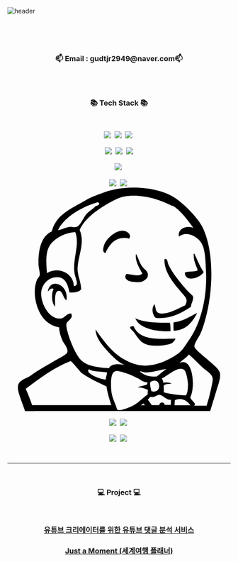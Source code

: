 ![header](https://capsule-render.vercel.app/api?type=waving&height=300&Hello&text=HyungSeok's%20Github!&fontSize=50&color=#00a000)
<div align="center">

<br/>
<br/>
<br/>
  
<h3 align="center">📫 Email : gudtjr2949@naver.com📫</h3>
  
<br/>
<br/>
  
<h3 align="center">📚 Tech Stack 📚</h3>
<br/>
<p align="center">
  <img src="https://img.shields.io/badge/java-007396?style=flat-square&logo=java&logoColor=white"/></a>&nbsp
  <img src="https://img.shields.io/badge/Python-3766AB?style=flat-square&logo=Python&logoColor=white"/></a>&nbsp 
  <img src="https://img.shields.io/badge/Javascript-ffb13b?style=flat-square&logo=javascript&logoColor=white"/></a>&nbsp 
  <br>
  <br>
  <img src="https://img.shields.io/badge/spring-6DB33F?style=flat-square&logo=spring&logoColor=white">&nbsp 
  <img src="https://img.shields.io/badge/springboot-6DB33F?style=flat-square&logo=springboot&logoColor=white">&nbsp 
  <img src="https://img.shields.io/badge/django-092E20?style=flat-square&logo=django&logoColor=white">
  <br>
  <br>
  <img src="https://img.shields.io/badge/Mysql-E6B91E?style=flat-square&logo=MySql&logoColor=white"/></a>&nbsp 
  <br>
  <br>
  <img src="https://img.shields.io/badge/AWS-232F3E?style=flat-square&logo=AmazonAWS&logoColor=white"/></a>&nbsp 
  <img src="https://img.shields.io/badge/Docker-2496ED?style=flat-square&logo=Docker&logoColor=white"/></a>&nbsp
  <svg role="img" viewBox="0 0 24 24" xmlns="http://www.w3.org/2000/svg"><title>Jenkins</title><path d="M2.872 24h-.975a3.866 3.866 0 01-.07-.197c-.215-.666-.594-1.49-.692-2.154-.146-.984.78-1.039 1.374-1.465.915-.66 1.635-1.025 2.627-1.62.295-.179 1.182-.624 1.281-.829.201-.408-.345-.982-.49-1.3-.225-.507-.345-.937-.376-1.435-.824-.13-1.455-.627-1.844-1.185-.63-.925-1.066-2.635-.525-3.936.045-.103.254-.305.285-.463.06-.308-.105-.72-.12-1.048-.06-1.692.284-3.15 1.425-3.66.463-1.84 2.113-2.453 3.673-3.367.58-.342 1.224-.562 1.89-.807 2.372-.877 6.027-.712 7.994.783.836.633 2.176 1.97 2.656 2.939 1.262 2.555 1.17 6.825.287 9.934-.12.421-.29 1.032-.533 1.533-.168.35-.689 1.05-.625 1.36.064.314 1.19 1.17 1.432 1.395.434.422 1.26.975 1.324 1.5.07.557-.248 1.336-.41 1.875-.217.721-.436 1.441-.654 2.131H2.87zm11.104-3.54c-.545-.3-1.361-.622-2.065-.757-.87-.164-.78 1.188-.75 1.994.03.643.36 1.316.51 1.744.076.197.09.41.256.449.3.068 1.29-.326 1.575-.479.6-.328 1.064-.844 1.574-1.189.016-.17.016-.34.03-.508a2.648 2.648 0 00-1.095-.277c.314-.15.75-.15 1.035-.332l.016-.193c-.496-.03-.69-.254-1.021-.436zm7.454 2.935a17.78 17.78 0 00.465-1.752c.06-.287.215-.918.178-1.176-.059-.459-.684-.799-1.004-1.086-.584-.525-.95-.975-1.56-1.469-.249.375-.78.615-.983.914 1.447-.689 1.71 2.625 1.141 3.69.09.329.391.45.514.735l-.086.166h1.29c.013 0 .03 0 .044.014zm-6.634-.012c-.05-.074-.1-.135-.15-.209l-.301.195h.45zm2.77 0c.008-.209.018-.404.03-.598-.53.029-.825-.48-1.196-.527-.324-.045-.6.361-1.02.195-.095.105-.183.227-.284.316.154.18.295.375.424.584h.815c.014-.164.135-.285.3-.285.165 0 .284.121.284.27h.66zm2.116 0c-.314-.479-.947-.898-1.68-.555l-.03.541h1.71zm-8.51 0l-.104-.344c-.225-.72-.36-1.26-.405-1.68-.914-.436-1.875-.87-2.654-1.426-.15-.105-1.109-1.35-1.23-1.305-1.739.676-3.359 1.86-4.814 2.984.256.557.48 1.141.69 1.74h8.505zm8.265-2.113c-.029-.512-.164-1.56-.48-1.74-.66-.39-1.846.78-2.34.943.045.15.135.271.15.48.285-.074.645-.029.898.092-.299.03-.629.03-.824.164-.074.195.016.48-.029.764.69.197 1.5.303 2.385.332.164-.227.225-.645.211-1.082zm-4.08-.36c-.044.375.046.51.12.943 1.26.391 1.034-1.74-.135-.959zM8.76 19.5c-.45.457 1.27 1.082 1.814 1.115 0-.29.165-.564.135-.77-.65-.118-1.502-.042-1.945-.347zm5.565.215c0 .043-.061.03-.068.064.58.451 1.014.545 1.802.51.354-.262.67-.563 1.043-.807-.855.074-1.931.607-2.774.23zm3.42-17.726c-1.606-.906-4.35-1.591-6.076-.731-1.38.692-3.27 1.84-3.899 3.292.6 1.402-.166 2.686-.226 4.109-.018.757.36 1.42.391 2.242-.2.338-.825.38-1.26.356-.146-.729-.4-1.549-1.155-1.63-1.064-.116-1.845.764-1.89 1.683-.06 1.08.833 2.864 2.085 2.745.488-.046.608-.54 1.139-.54.285.57-.445.75-.523 1.154-.016.105.06.511.104.705.233.944.744 2.16 1.245 2.88.635.9 1.884 1.051 3.229 1.141.24-.525 1.125-.48 1.706-.346-.691-.27-1.336-.945-1.875-1.529-.615-.676-1.23-1.41-1.261-2.28 1.155 1.604 2.1 3 4.2 3.704 1.59.525 3.45-.254 4.664-1.109.51-.359.811-.93 1.17-1.439 1.35-1.936 1.98-4.71 1.846-7.394-.06-1.111-.06-2.221-.436-2.955-.389-.781-1.695-1.471-2.475-.781-.15-.764.63-1.23 1.545-.96-.66-.854-1.336-1.858-2.266-2.384zM13.58 14.896c.615 1.544 2.724 1.363 4.505 1.323-.084.194-.256.435-.465.515-.57.232-2.145.408-2.937-.012-.506-.27-.824-.873-1.102-1.227-.137-.172-.795-.608-.012-.609zm.164-.87c.893.464 2.52.517 3.731.48.066.267.066.593.068.913-1.55.08-3.386-.304-3.794-1.395h-.005zm6.675-.586c-.473.9-1.145 1.897-2.539 1.928-.023-.284-.045-.735 0-.904 1.064-.103 1.727-.646 2.543-1.017zm-.649-.667c-1.02.66-2.154 1.375-3.824 1.21-.351-.31-.485-1-.14-1.458.181.313.06.885.57.97.944.165 2.038-.579 2.73-.84.42-.713-.046-.976-.42-1.433-.782-.93-1.83-2.1-1.802-3.51.314-.224.346.346.391.45.404.96 1.424 2.175 2.174 3 .18.21.48.39.51.524.092.39-.254.854-.209 1.11zm-13.439-.675c-.314-.184-.393-.99-.768-1.01-.535-.03-.438 1.05-.436 1.68-.37-.33-.435-1.365-.164-1.89-.308-.15-.445.164-.618.284.22-1.59 2.34-.734 1.99.96zM4.713 5.995c-.685.756-.54 2.174-.459 3.188 1.244-.785 2.898.06 2.883 1.394.595-.016.223-.744.115-1.215-.353-1.528.592-3.187.041-4.59-1.064.084-1.939.52-2.578 1.215zm9.12 1.113c.307.562.404 1.148.84 1.57.195.19.574.424.387.95-.045.121-.365.391-.551.45-.674.195-2.254.03-1.721-.81.563.015 1.314.36 1.732-.045-.314-.524-.885-1.53-.674-2.13zm6.198-.013h.068c.33.668.6 1.375 1.004 1.965-.27.628-2.053 1.19-2.023.057.39-.17 1.05-.035 1.395-.25-.193-.556-.48-1.006-.434-1.771zm-6.927-1.617c-1.422-.33-2.131.592-2.56 1.553-.384-.094-.231-.615-.135-.883.255-.701 1.28-1.633 2.119-1.506.359.057.848.386.576.834zM9.642 1.593c-1.56.44-3.56 1.574-4.2 2.974.495-.07.84-.321 1.33-.351.186-.016.428.074.641.015.424-.104.78-1.065 1.102-1.41.31-.345.685-.496.94-.81.167-.09.409-.074.42-.33-.073-.075-.15-.135-.232-.105v.017z"/></svg>
  <br>
  <br>
  <img src="https://img.shields.io/badge/apache tomcat-F8DC75?style=flat-square&logo=apachetomcat&logoColor=white">&nbsp
  <img src="https://img.shields.io/badge/vue.js-4FC08D?style=flat-square&logo=vue.js&logoColor=white">&nbsp
  <br>
  <br>
  <img src="https://img.shields.io/badge/github-181717?style=flat-square&logo=github&logoColor=white">&nbsp
  <img src="https://img.shields.io/badge/git-F05032?style=flat-square&logo=git&logoColor=white">&nbsp
</p>

<br/>

---

<br/>

<h3 align="center">💻 Project 💻</h3>
<br/>
<h3 align="center"><a href="https://github.com/gudtjr2949/Youtube_Comment_Analysis-NLP">유튜브 크리에이터를 위한 유튜브 댓글 분석 서비스</a></h3>
<h3 align="center"><a href="https://github.com/gudtjr2949/pass_final">Just a Moment (세계여행 플래너)</a></h3>
</div>

